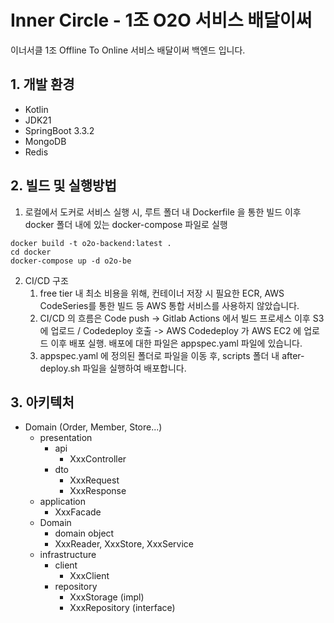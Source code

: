# Inner Circle - 1조 O2O 서비스 배달이써
이너서클 1조 Offline To Online 서비스 배달이써 백엔드 입니다.

## 1. 개발 환경
- Kotlin
- JDK21
- SpringBoot 3.3.2
- MongoDB
- Redis

## 2. 빌드 및 실행방법


1. 로컬에서 도커로 서비스 실행 시, 루트 폴더 내 Dockerfile 을 통한 빌드 이후 docker 폴더 내에 있는 docker-compose 파일로 실행
```
docker build -t o2o-backend:latest .
cd docker
docker-compose up -d o2o-be
```
2. CI/CD 구조
   1. free tier 내 최소 비용을 위해, 컨테이너 저장 시 필요한 ECR, AWS CodeSeries를 통한 빌드 등 AWS 통합 서비스를 사용하지 않았습니다.  
   2. CI/CD 의 흐름은  Code push -> Gitlab Actions 에서 빌드 프로세스 이후 S3 에 업로드 / Codedeploy 호출 -> AWS Codedeploy 가 AWS EC2 에 업로드 이후 배포 실행. 배포에 대한 파일은 appspec.yaml 파일에 있습니다. 
   3. appspec.yaml 에 정의된 폴더로 파일을 이동 후, scripts 폴더 내 after-deploy.sh 파일을 실행하여 배포합니다. 

## 3. 아키텍처

- Domain (Order, Member, Store...)
    - presentation
        - api
            - XxxController
        - dto
            - XxxRequest
            - XxxResponse
    - application
        - XxxFacade
    - Domain
        - domain object
        - XxxReader, XxxStore, XxxService
    - infrastructure
        - client
	        - XxxClient
        - repository
            - XxxStorage (impl)
            - XxxRepository (interface)

